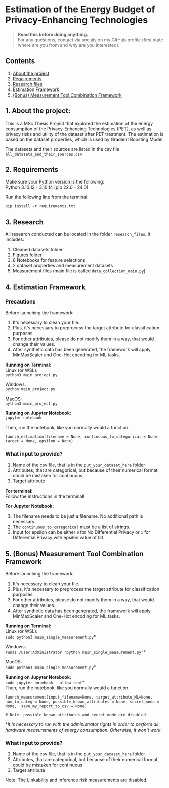 # Estimation of the Energy Budget of Privacy-Enhancing Technologies

> **Read this before doing anything.** <br>
For any questions, contact via socials on my GitHub profile (first state where are you from and why are you interested).

## Contents
<!-- For instructions, [press here!](#instructions) -->

1. [About the project](#1-about-the-project) 
2. [Requirements](#2-requirements) 
3. [Research files](#3-research) 
4. [Estimation Framework](#4-estimation-framework) 
5. [(Bonus) Measurement Tool Combination Framework](#5-bonus-measurement-tool-combination-framework) 
## 1. About the project: <a name="about"></a>
This is a MSc Thesis Project that explored the estimation of the energy consumption of the Privacy-Enhancing Technologies (PET), as well as privacy risks and utility of the dataset after PET treatment. The estimation is based on the dataset properties, which is used by Gradient Boosting Model. 

The datasets and their sources are listed in the csv file `all_datasets_and_their_sources.csv`

## 2. Requirements <a name="requirements"></a>
Make sure your Python version is the following:<br>
Python 3.10.12 -  3.10.14 (pip 22.0 - 24.0)<br>

Run the following line from the terminal:<br>

`pip install -r requirements.txt`<br>

## 3. Research <a name="research"></a>
All research conducted can be located in the folder `research_files`.
It includes:
1. Cleaned datasets folder
2. Figures folder
3. 8 Notebooks for feature selections
4. 2 dataset properties and measurement datasets
5. Measurement files (main file is called `data_collection_main.py`)

## 4. Estimation Framework <a name="estimation"></a>
### Precautions
Before launching the framework:
1. It's necessary to clean your file.<br>
2. Plus, it's necessary to preprocess the target attribute for classification purposes.<br>
3. For other attributes, please do not modify them in a way, that would change their values. <br>
4. After synthetic data has been generated, the framework will apply MinMaxScaler and One-Hot encoding for ML tasks.<br>

<strong>Running on Terminal:</strong><br>
Linux (or WSL):<br>
`python3 main_project.py`<br>

Windows:<br>
`python main_project.py`<br>

MacOS:<br>
`python3 main_project.py`<br>

<strong>Running on Jupyter Notebook:</strong><br>
`jupyter notebook`<br>

Then, run the notebook, like you normally would a function:<br>

    launch_estimation(filename = None, continuous_to_categorical = None, target = None, epsilon = None)




### What input to provide?
1. Name of the csv file, that is in the `put_your_dataset_here` folder <br>
2. Attributes, that are categorical, but because of their numerical format, could be mistaken for continuous<br>
3. Target attribute <br>

<strong>For terminal:</strong> <br>
Follow the instructions in the terminal!


<strong>For Jupyter Notebook: </strong>  
1. The filename needs to be just a filename. No additional path is necessary. <br>
2. The `continuous_to_categorical` must be a list of strings.
3. Input for epsilon can be either `0` for No Differential Privacy or `1` for Differential Privacy with epsilon value of 0.1.









## 5. (Bonus) Measurement Tool Combination Framework <a name="bonus"></a>
Before launching the framework:
1. It's necessary to clean your file.<br>
2. Plus, it's necessary to preprocess the target attribute for classification purposes.<br>
3. For other attributes, please do not modify them in a way, that would change their values. <br>
4. After synthetic data has been generated, the framework will apply MinMaxScaler and One-Hot encoding for ML tasks.<br>

<strong>Running on Terminal:</strong><br>
Linux (or WSL):<br>
`sudo python3 main_single_measurement.py`*<br>

Windows:<br>
`runas /user:Administrator "python main_single_measurement.py"`*<br>

MacOS:<br>
`sudo python3 main_single_measurement.py`*<br>

<strong>Running on Jupyter Notebook:</strong><br>
`sudo jupyter notebook --allow-root`*<br>
Then, run the notebook, like you normally would a function.<br>

    launch_measurement(input_filename=None, target_attribute_ML=None, num_to_categ = None, possible_known_attributes = None, secret_mode = None,  save_my_report_to_csv = None)

    # Note: possible_known_attributes and secret_mode are disabled. 

*<em>It is necessary to run with the administrator rights in order to perform all hardware measurements of energy consumption. Otherwise, it won't work.</em>

### What input to provide?
1. Name of the csv file, that is in the `put_your_dataset_here` folder <br>
2. Attributes, that are categorical, but because of their numerical format, could be mistaken for continuous<br>
3. Target attribute<br>

Note: The Linkability and Inference risk measurements are disabled.


